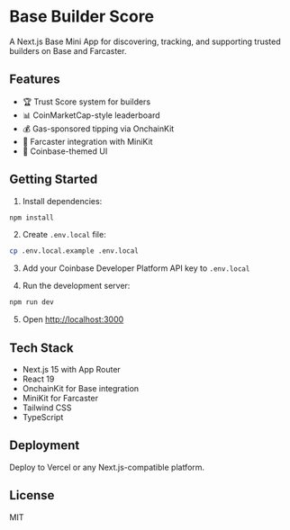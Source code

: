 # Base Builder Score

A Next.js Base Mini App for discovering, tracking, and supporting trusted builders on Base and Farcaster.

## Features

- 🏆 Trust Score system for builders
- 📊 CoinMarketCap-style leaderboard
- 💰 Gas-sponsored tipping via OnchainKit
- 🔗 Farcaster integration with MiniKit
- 🎨 Coinbase-themed UI

## Getting Started

1. Install dependencies:
```bash
npm install
```

2. Create `.env.local` file:
```bash
cp .env.local.example .env.local
```

3. Add your Coinbase Developer Platform API key to `.env.local`

4. Run the development server:
```bash
npm run dev
```

5. Open [http://localhost:3000](http://localhost:3000)

## Tech Stack

- Next.js 15 with App Router
- React 19
- OnchainKit for Base integration
- MiniKit for Farcaster
- Tailwind CSS
- TypeScript

## Deployment

Deploy to Vercel or any Next.js-compatible platform.

## License

MIT
